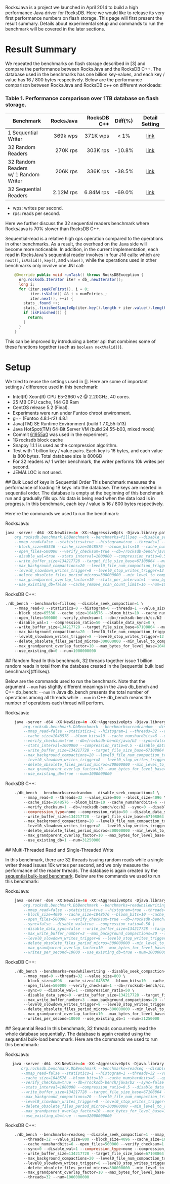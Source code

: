 RocksJava is a project we launched in April 2014 to build a high performance Java driver for RocksDB.  Here we would like to release its very first performance numbers on flash storage.  This page will first present the result summary.  Details about experimental setup and commands to run the benchmark will be covered in the later sections.

# Result Summary
We repeated the benchmarks on flash storage described in [3] and compare the performance between RocksJava and the RocksDB C++.  The database used in the benchmarks has one billion key-values, and each key / value has 16 / 800 bytes respectively.  Below are the performance comparison between RocksJava and RocksDB c++ on different workloads:

### Table 1.  Performance comparison over 1TB database on flash storage.
| Benchmark                          | RocksJava|RocksDB C++| Diff(%) |     Detail Setting      |
|------------------------------------|---------:|----------:|:-------:|:-----------------------:|
|1 Sequential Writer                 | 369k wps | 371K wps  |   < 1%  | [link](#fillseq)        |
|32 Random Readers	             | 270K rps | 303K rps  | -10.8%  | [link](#readrandom)     |
|32 Random Readers <br/>w/ 1 Random Writer| 206K rps |  336K rps | -38.5% | [link](#readwhilewriting) |
|32 Sequential Readers               |2.12M rps      | 6.84M rps | -69.0% | [link](#readseq)|
* wps: writes per second.
* rps: reads per second.

Here we further discuss the 32 sequential readers benchmark where RocksJava is 70% slower than RocksDB C++.

Sequential-read is a relative high qps operation compared to the operations in other benchmarks. As a result, the overhead on the Java side will become more noticeable. In addition, in the current implementation, each read in RocksJava's sequential reader involves in four JNI calls: which are `next()`, `isValid()`, `key()`, and `value()`, while the operations used in other benchmarks only involve one JNI call:

```java
    @Override public void runTask() throws RocksDBException {
      org.rocksdb.Iterator iter = db_.newIterator();
      long i;
      for (iter.seekToFirst(), i = 0;
           iter.isValid() && i < numEntries_;
           iter.next(), ++i) {
        stats_.found_++;
        stats_.finishedSingleOp(iter.key().length + iter.value().length);
        if (isFinished()) {
          return;
        }
      }
    }
```

This can be improved by introducing a better api that combines some of these functions together (such as `boolean nextValid()`).

# Setup
We tried to reuse the settings used in [].  Here are some of important settings / difference used in this benchmark:

* Intel(R) Xeon(R) CPU E5-2660 v2 @ 2.20GHz, 40 cores.
* 25 MB CPU cache, 144 GB Ram
* CentOS release 5.2 (Final).
* Experiments were run under Funtoo chroot environment.
* g++ (Funtoo 4.8.1-r2) 4.8.1
* Java(TM) SE Runtime Environment (build 1.7.0_55-b13)
* Java HotSpot(TM) 64-Bit Server VM (build 24.55-b03, mixed mode)
* Commit [61955a0](https://github.com/facebook/rocksdb/commit/61955a0dda8222673196cd81a0afe92bbc61575a) was used in the experiment.
* 1G rocksdb block cache
* Snappy 1.1.1 is used as the compression algorithm.
* Test with 1 billion key / value pairs. Each key is 16 bytes, and each value is 800 bytes. Total database size is 800GB
* For 32 readers w/ 1 writer benchmark, the writer performs 10k writes per second.
* JEMALLOC is not used.

<a name="fillseq"/>
## Bulk Load of keys in Sequential Order
This benchmark measures the performance of loading 1B keys into the database. The keys are inserted in sequential order. The database is empty at the beginning of this benchmark run and gradually fills up. No data is being read when the data load is in progress.  In this benchmark, each key / value is 16 / 800 bytes respectively.

Here're the commands we used to run the benchmark:

RocksJava:

```c++
java -server -d64 -XX:NewSize=4m -XX:+AggressiveOpts -Djava.library.path=.:../ -cp rocksdbjni.jar:.:./* \
    org.rocksdb.benchmark.DbBenchmark --benchmarks=fillseq --disable_seek_compaction=true \
    --mmap_read=false --statistics=true --histogram=true --threads=1 --value_size=800 \
    --block_size=65536 --cache_size=1048576 --bloom_bits=10 --cache_numshardbits=4 \
    --open_files=500000 --verify_checksum=true --db=/rocksdb-bench/java/b2 --sync=false \
    --disable_wal=true --stats_interval=1000000 --compression_ratio=0.50 --disable_data_sync=0 \
    --write_buffer_size=134217728 --target_file_size_base=67108864 --max_write_buffer_number=3 \
    --max_background_compactions=20 --level0_file_num_compaction_trigger=4 \
    --level0_slowdown_writes_trigger=8 --level0_stop_writes_trigger=12 --num_levels=6 \
    --delete_obsolete_files_period_micros=300000000 --min_level_to_compress=0
    --max_grandparent_overlap_factor=10 --stats_per_interval=1 --max_bytes_for_level_base=10485760 \
    --use_existing_db=false --cache_remove_scan_count_limit=16 --num=1000000000
```
RocksDB C++:
```c++
./db_bench --benchmarks=fillseq --disable_seek_compaction=1 \
    --mmap_read=0 --statistics=0 --histogram=0 --threads=1 --value_size=800 \
    --block_size=65536 --cache_size=1048576 --bloom_bits=10 --cache_numshardbits=4 \
    --open_files=500000 --verify_checksum=1 --db=/rocksdb-bench/cc/b2 --sync=0 \
    --disable_wal=1 --compression_ratio=50 --disable_data_sync=0 \
    --write_buffer_size=134217728 --target_file_size_base=67108864 --max_write_buffer_number=3 \
    --max_background_compactions=20 --level0_file_num_compaction_trigger=4 \
    --level0_slowdown_writes_trigger=8 --level0_stop_writes_trigger=12 --num_levels=6 \
    --delete_obsolete_files_period_micros=300000000 --min_level_to_compress=0 \
    --max_grandparent_overlap_factor=10 --max_bytes_for_level_base=10485760 \
    --use_existing_db=0 --num=1000000000
```

<a name="readrandom"/>
## Random Read
In this benchmark, 32 threads together issue 1 billion random reads in total from the database created in the [sequential bulk load benchmark](#fillseq).

Below are the commands used to run the benchmark.  Note that the argument `--num` has slightly different meanings in the Java db_bench and C++ db_bench:  `--num` in Java db_bench presents the total number of operations among all threads while `--num` in C++ db_bench means the number of operations each thread will perform.

RocksJava:
```C++
    java -server -d64 -XX:NewSize=4m -XX:+AggressiveOpts -Djava.library.path=.:../ -cp rocksdbjni.jar:.:./*
        org.rocksdb.benchmark.DbBenchmark --benchmarks=readrandom --disable_seek_compaction=true \
        --mmap_read=false --statistics=1 --histogram=1 --threads=32 --value_size=800 --block_size=4096 \
        --cache_size=1048576 --bloom_bits=10 --cache_numshardbits=6 --open_files=500000 \
        --verify_checksum=true --db=/rocksdb-bench/java/b2 --sync=false --disable_wal=true \
        --stats_interval=1000000 --compression_ratio=0.5 --disable_data_sync=false \
        --write_buffer_size=134217728 --target_file_size_base=67108864 --max_write_buffer_number=3 \
        --max_background_compactions=20 --level0_file_num_compaction_trigger=4 \
        --level0_slowdown_writes_trigger=8 --level0_stop_writes_trigger=12 --num_levels=6 \
        --delete_obsolete_files_period_micros=300000000 --min_level_to_compress=2 \
        --max_grandparent_overlap_factor=10 --max_bytes_for_level_base=10485760 \
        --use_existing_db=true --num=1000000000
```
RocksDB C++:
```C++
    ./db_bench --benchmarks=readrandom --disable_seek_compaction=1 \
        --mmap_read=0 --threads=32 --value_size=800 --block_size=4096 \
        --cache_size=1048576 --bloom_bits=10 --cache_numshardbits=6 --open_files=500000 \
        --verify_checksum=1 --db=/rocksdb-bench/cc/b2 --sync=0 --disable_wal=1 \
        --compression_type=none --compression_ratio=50 --disable_data_sync=0 \
        --write_buffer_size=134217728 --target_file_size_base=67108864 --max_write_buffer_number=3 \
        --max_background_compactions=20 --level0_file_num_compaction_trigger=4 \
        --level0_slowdown_writes_trigger=8 --level0_stop_writes_trigger=12 --num_levels=6 \
        --delete_obsolete_files_period_micros=300000000 --min_level_to_compress=2 \
        --max_grandparent_overlap_factor=10 --max_bytes_for_level_base=10485760 \
        --use_existing_db=1 --num=31250000
```

<a name="readwhilewriting"/>
## Multi-Threaded Read and Single-Threaded Write

In this benchmark, there are 32 threads issuing random reads while a single writer thread issues 10k writes per second, and we only measure the performance of the reader threads.  The database is again created by the [sequential bulk-load benchmark](#fillseq).  Below are the commands we used to run this benchmark:

RocksJava:
```C++
    java -server -d64 -XX:NewSize=4m -XX:+AggressiveOpts -Djava.library.path=.:../ -cp rocksdbjni.jar:.:./* \
        org.rocksdb.benchmark.DbBenchmark --benchmarks=readwhilewriting --disable_seek_compaction=true \
        --mmap_read=false --statistics=true --histogram=true --threads=32 --value_size=800 \
        --block_size=4096 --cache_size=1048576 --bloom_bits=10 --cache_numshardbits=6 \
        --open_files=500000 --verify_checksum=true --db=/rocksdb-bench/java/b2 \
        --sync=false --disable_wal=true --compression_ratio=0.50 \
        --disable_data_sync=false --write_buffer_size=134217728 --target_file_size_base=67108864 \
        --max_write_buffer_number=3 --max_background_compactions=20 --level0_file_num_compaction_trigger=4 \
        --level0_slowdown_writes_trigger=8 --level0_stop_writes_trigger=12 --num_levels=6 \
        --delete_obsolete_files_period_micros=300000000 --min_level_to_compress=2 \
        --max_grandparent_overlap_factor=10 --max_bytes_for_level_base=10485760 \
        --writes_per_second=10000 --use_existing_db=true --num=1000000000
```
RocksDB C++:
```C++
    ./db_bench --benchmarks=readwhilewriting --disable_seek_compaction=1 \
        --mmap_read=0 --threads=32 --value_size=800 \
        --block_size=4096 --cache_size=1048576 --bloom_bits=10 --cache_numshardbits=6 \
        --open_files=500000 --verify_checksum=1 --db=/rocksdb-bench/cc/b2 \
        --sync=0 --disable_wal=1 --compression_ratio=50 \
        --disable_data_sync=0 --write_buffer_size=134217728 --target_file_size_base=67108864 \
        --max_write_buffer_number=3 --max_background_compactions=20 --level0_file_num_compaction_trigger=4 \
        --level0_slowdown_writes_trigger=8 --level0_stop_writes_trigger=12 --num_levels=6 \
        --delete_obsolete_files_period_micros=300000000 --min_level_to_compress=2 \
        --max_grandparent_overlap_factor=10 --max_bytes_for_level_base=10485760 \
        --writes_per_second=10000 --use_existing_db=1 --num=31250000
```

<a name="readseq"/>
## Sequential Read
In this benchmark, 32 threads concurrently read the whole database sequentially.  The database is again created using the sequential bulk-load benchmark.  Here are the commands we used to run this benchmark:

RocksJava:
```c++
   java -server -d64 -XX:NewSize=4m -XX:+AggressiveOpts -Djava.library.path=.:../ -cp rocksdbjni.jar:.:./*
       org.rocksdb.benchmark.DbBenchmark --benchmarks=readseq --disable_seek_compaction=true \
       --mmap_read=false --statistics=1 --histogram=1 --threads=32 --value_size=800 --block_size=4096 \
       --cache_size=1048576 --bloom_bits=10 --cache_numshardbits=6 --open_files=500000 \
       --verify_checksum=true --db=/rocksdb-bench/java/b2 --sync=false --disable_wal=true \
       --stats_interval=1000000 --compression_ratio=0.5 --disable_data_sync=false \
       --write_buffer_size=134217728 --target_file_size_base=67108864 --max_write_buffer_number=3 \
       --max_background_compactions=20 --level0_file_num_compaction_trigger=4 \
       --level0_slowdown_writes_trigger=8 --level0_stop_writes_trigger=12 --num_levels=6 \
       --delete_obsolete_files_period_micros=300000000 --min_level_to_compress=2 \
       --max_grandparent_overlap_factor=10 --max_bytes_for_level_base=10485760 \
       --use_existing_db=true --num=32000000000
```
RocksDB C++:
```c++
    ./db_bench --benchmarks=readseq --disable_seek_compaction=1 --mmap_read=0 \
        --threads=32 --value_size=800 --block_size=4096 --cache_size=1048576 --bloom_bits=10 \
        --cache_numshardbits=6 --open_files=500000 --verify_checksum=1 --db=/rocksdb-bench/cc/b2 \
        --sync=0 --disable_wal=1 --compression_type=none --compression_ratio=50 --disable_data_sync=0 \
        --write_buffer_size=134217728 --target_file_size_base=67108864 --max_write_buffer_number=3 \
        --max_background_compactions=20 --level0_file_num_compaction_trigger=4 \
        --level0_slowdown_writes_trigger=8 --level0_stop_writes_trigger=12 --num_levels=6 \
        --delete_obsolete_files_period_micros=300000000 --min_level_to_compress=2 \
        --max_grandparent_overlap_factor=10 --max_bytes_for_level_base=10485760 --use_existing_db=1 \
        --threads=32 --num=1000000000
```